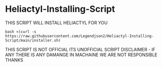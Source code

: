 # Heliactyl-Installing-Script
THIS SCRIPT WILL INSTALL HELIACTYL FOR YOU 
````
bash <(curl -s https://raw.githubusercontent.com/Legendjson2/Heliactyl-Installing-Script/main/installer.sh)
````
THIS SCRIPT IS NOT OFFICIAL ITS UNOFFICIAL SCRIPT 
DISCLAIMER - IF ANY THERE IS ANY DAMANGE IN MACHAINE WE ARE NOT RESPONSIBLE 
THANKS
